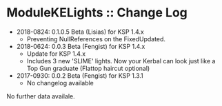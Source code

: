 # ModuleKELights :: Change Log

* 2018-0824: 0.1.0.5 Beta (Lisias) for KSP 1.4.x
	+ Preventing NullReferences on the FixedUpdated. 
* 2018-0624: 0.0.3 Beta (Fengist) for KSP 1.4.x
	+ Update for KSP 1.4.x
	+ Includes 3 new 'SLIME' lights. Now your Kerbal can look just like a Top Gun graduate (Flattop haircut optional)
* 2017-0930: 0.0.2 Beta (Fengist) for KSP 1.3.1
	+ No changelog available

No further data availale.

